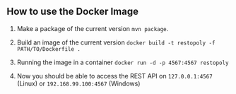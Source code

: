 ## How to use the Docker Image
1. Make a package of the current version `mvn package`.

2. Build an image of the current version `docker build -t restopoly -f PATH/TO/Dockerfile .`

3. Running the image in a container `docker run -d -p 4567:4567 restopoly`

4. Now you should be able to access the REST API on `127.0.0.1:4567` (Linux) or `192.168.99.100:4567` (Windows)
